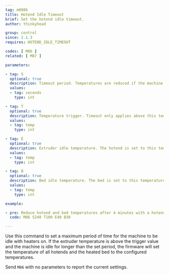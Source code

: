 ```yaml
---
tag: m0086
title: Hotend Idle Timeout
brief: Set the hotend idle timeout.
author: thinkyhead

group: control
since: 2.1.3
requires: HOTEND_IDLE_TIMEOUT

codes: [ M86 ]
related: [ M87 ]

parameters:

- tag: S
  optional: true
  description: Timeout period. Temperatures are reduced if the machine is idle for this period.
  values:
  - tag: seconds
    type: int

- tag: T
  optional: true
  description: Temperature trigger. Timeout only applies above this temperature.
  values:
  - tag: temp
    type: int

- tag: E
  optional: true
  description: Extruder idle temperature. The hotend is set to this temperature on timeout.
  values:
  - tag: temp
    type: int

- tag: B
  optional: true
  description: Bed idle temperature. The bed is set to this temperature on timeout. (Requires a heated bed.)
  values:
  - tag: temp
    type: int

example:

- pre: Reduce hotend and bed temperatures after 4 minutes with a hotend over 100
  code: M86 S240 T100 E40 B30

---
```


Use this command to set a maximum period of time for the machine to be idle with heaters on. If the extruder temperature is above the trigger value and the machine is idle for longer than the set period, the firmware will set the temperature of all hotends and the heated bed to the configured temperatures.

Send `M86` with no parameters to report the current settings.
